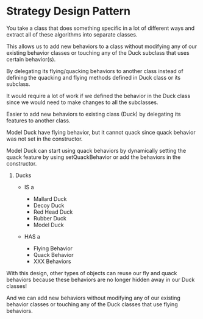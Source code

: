 # Strategy Design Pattern

You take a class that does something specific in a lot of different ways and extract all of these algorithms into separate classes.

This allows us to add new behaviors to a class without modifying any of our existing behavior classes or touching any of the Duck subclass that uses certain behavior(s).

By delegating its flying/quacking behaviors to another class instead of defining the quacking and flying methods defined in Duck class or its subclass.

It would require a lot of work if we defined the behavior in the Duck class since we would need to make changes to all the subclasses.

Easier to add new behaviors to existing class (Duck) by delegating its features to another class.

Model Duck have flying behavior, but it cannot quack since quack behavior was not set in the constructor.

Model Duck can start using quack behaviors by dynamically setting the quack feature by using setQuackBehavior or add the behaviors in the constructor.

1. Ducks
   - IS a
        - Mallard Duck
        - Decoy Duck
        - Red Head Duck
        - Rubber Duck
        - Model Duck
    
    - HAS a
        - Flying Behavior
        - Quack Behavior
        - XXX Behaviors


With this design, other types of objects can reuse our fly and quack behaviors because
these behaviors are no longer hidden away in our Duck classes!

And we can add new behaviors without modifying any of our existing behavior
classes or touching any of the Duck classes that use flying behaviors.